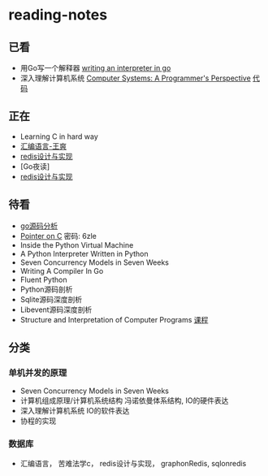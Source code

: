 # reading-notes

## 已看
- 用Go写一个解释器 [writing an interpreter in go](https://github.com/OhBonsai/reading-notes/blob/master/writing-an-interpreter-in-Go/writing-an-interpreter-in-Go.pdf)
- 深入理解计算机系统 [Computer Systems: A Programmer's Perspective](https://github.com/OhBonsai/reading-notes/blob/master/a-programmers-perspective-prentice-hall/a-programmers-perspective-prentice-hall.pdf)  [代码](http://csapp.cs.cmu.edu/public/code.html)

## 正在
- Learning C in hard way
- [汇编语言-王爽]() 
- [redis设计与实现](https://pan.baidu.com/s/1zodfxpfsvzGiW5v7LYWCcQ)
- [Go夜读]
- [redis设计与实现](https://pan.baidu.com/s/1zodfxpfsvzGiW5v7LYWCcQ)

## 待看
- [go源码分析](https://github.com/qyuhen/book/blob/master/Go%201.5%20%E6%BA%90%E7%A0%81%E5%89%96%E6%9E%90%20%EF%BC%88%E4%B9%A6%E7%AD%BE%E7%89%88%EF%BC%89.pdf)
- [Pointer on C](https://pan.baidu.com/s/19fO3yW7XSQl4kZpEZwciqQ)  密码: 6zle
- Inside the Python Virtual Machine
- A Python Interpreter Written in Python
- Seven Concurrency Models in Seven Weeks
- Writing A Compiler In Go
- Fluent Python
- Python源码剖析
- Sqlite源码深度剖析
- Libevent源码深度剖析
- Structure and Interpretation of Computer Programs [课程](https://ocw.mit.edu/courses/electrical-engineering-and-computer-science/6-001-structure-and-interpretation-of-computer-programs-spring-2005/video-lectures/)

## 分类

### 单机并发的原理
- Seven Concurrency Models in Seven Weeks
- 计算机组成原理/计算机系统结构  冯诺依曼体系结构, IO的硬件表达
- 深入理解计算机系统 IO的软件表达
- 协程的实现

### 数据库
- 汇编语言， 苦难法学c， redis设计与实现， graphonRedis, sqlonredis
